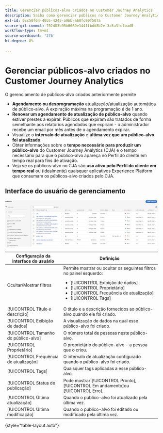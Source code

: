 ```yaml
---
title: Gerenciar públicos-alvo criados no Customer Journey Analytics
description: Saiba como gerenciar públicos no Customer Journey Analytics
exl-id: 0cc50f64-40b5-4245-a9bb-a60fc90f507a
source-git-commit: 702d03b95b6689e1441fbdd8b2ef3a5a3fcfbad0
workflow-type: tm+mt
source-wordcount: '276'
ht-degree: 8%

---
```


# Gerenciar públicos-alvo criados no Customer Journey Analytics

O gerenciamento de públicos-alvo criados anteriormente permite

* **Agendamento ou desprogramação** atualização/atualização automática de público-alvo. A expiração máxima na programação é de 1 ano.
* **Renovar um agendamento de atualização de público-alvo** quando estiver prestes a expirar. Públicos que expiram são tratados de forma semelhante aos relatórios agendados que expiram - o administrador recebe um email por mês antes de o agendamento expirar.
* Visualize o **intervalo de atualização** e **última vez que um público-alvo foi atualizado**
* Obter informações sobre o **tempo necessário para produzir um público-alvo** do Customer Journey Analytics (CJA) e o tempo necessário para que o público-alvo apareça no Perfil do cliente em tempo real para fins de ativação.
* Veja se os públicos-alvo no CJA são **uso ativo pelo Perfil do cliente em tempo real** ou (idealmente) quaisquer aplicativos Experience Platform que consumam os públicos-alvo criados pelo CJA.

## Interface do usuário de gerenciamento

![](assets/manage.png)

| Configuração da interface do usuário | Definição |
| --- | --- |
| Ocultar/Mostrar filtros | Permite mostrar ou ocultar os seguintes filtros no painel esquerdo: <ul><li>[!UICONTROL Exibição de dados]</li><li>[!UICONTROL Proprietário]</li><li>[!UICONTROL Frequência de atualização]</li><li>[!UICONTROL Tags]</li></ul> |
| [!UICONTROL Título e descrição] | O título e a descrição fornecidos ao público-alvo quando ele foi criado. |
| [!UICONTROL Exibição de dados] | A visualização de dados na qual esse público-alvo foi criado. |
| [!UICONTROL Tamanho do público-alvo] | O número total de pessoas neste público-alvo. |
| [!UICONTROL Proprietário] | O proprietário do público-alvo - a pessoa que o criou. |
| [!UICONTROL Frequência de atualização] | O intervalo de atualização configurado quando o público-alvo foi criado. |
| [!UICONTROL Tags] | Quaisquer tags aplicadas a esse público-alvo. |
| [!UICONTROL Status de publicação] | Pode mostrar [!UICONTROL Pronto], [!UICONTROL Em andamento]ou [!UICONTROL Erro]. |
| [!UICONTROL  Última atualização] | Quando o público-alvo foi atualizado pela última vez. |
| [!UICONTROL Última modificação] | Quando o público-alvo foi editado ou modificado pela última vez. |

{style=&quot;table-layout:auto&quot;}
